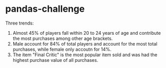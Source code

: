 # pandas-challenge
Three trends:
1. Almost 45% of players fall within 20 to 24 years of age and contribute the most purchases among other age brackets.
2. Male account for 84% of total players and account for the most total purchases, while female only accoutn for 14%.
3. The item "Final Critic" is the most popular item sold and was had the highest purchase value of all purchases.